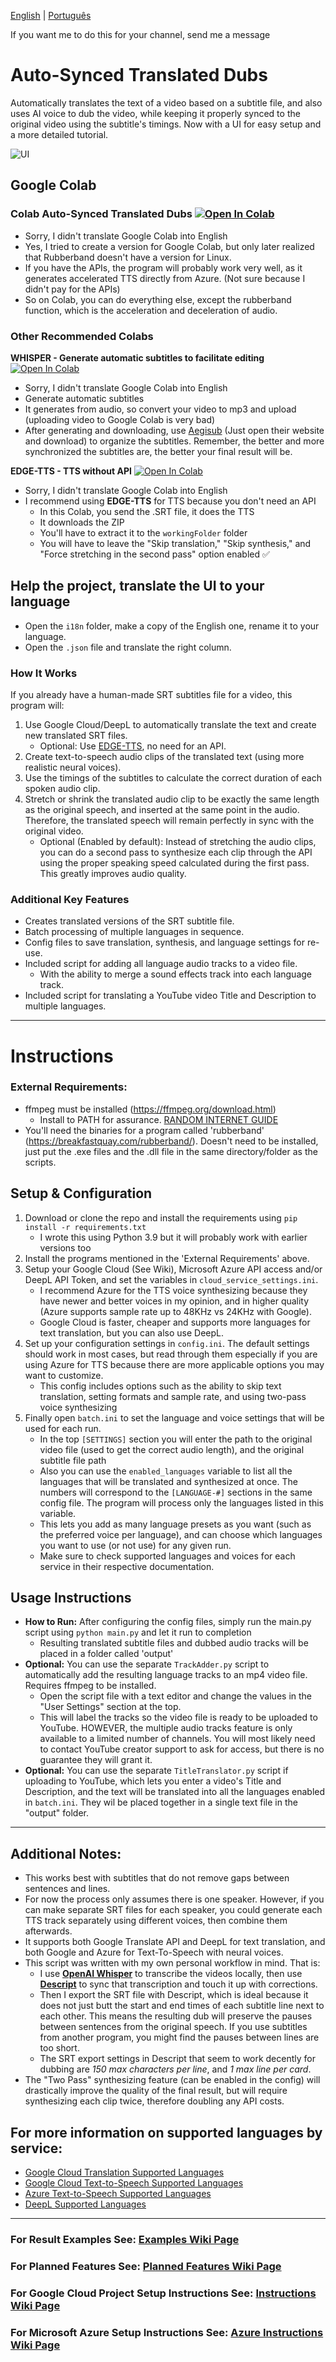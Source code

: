 [English](https://github.com/RafaelGodoyEbert/Auto-Synced-Translated-Dubs-with-UI/blob/main/README.md) | [Português](https://github.com/RafaelGodoyEbert/Auto-Synced-Translated-Dubs-with-UI/blob/main/README-pt_BR.md)

If you want me to do this for your channel, send me a message

# Auto-Synced Translated Dubs
Automatically translates the text of a video based on a subtitle file, and also uses AI voice to dub the video, while keeping it properly synced to the original video using the subtitle's timings. Now with a UI for easy setup and a more detailed tutorial.

![UI](https://cdn.discordapp.com/attachments/1124221552779612282/1167672262678298657/image.png)

## Google Colab
### Colab Auto-Synced Translated Dubs [![Open In Colab](https://colab.research.google.com/assets/colab-badge.svg)](https://colab.research.google.com/drive/1MNHeuTBe48kKV4Sfk7yM3CDR8LnEy_He?usp=sharing)
- Sorry, I didn't translate Google Colab into English
- Yes, I tried to create a version for Google Colab, but only later realized that Rubberband doesn't have a version for Linux.
- If you have the APIs, the program will probably work very well, as it generates accelerated TTS directly from Azure. (Not sure because I didn't pay for the APIs)
- So on Colab, you can do everything else, except the rubberband function, which is the acceleration and deceleration of audio.

### Other Recommended Colabs
**WHISPER - Generate automatic subtitles to facilitate editing** [![Open In Colab](https://colab.research.google.com/assets/colab-badge.svg)](https://colab.research.google.com/drive/1XWig4fk9BN0gwcj9kp3n6yXevAcDLM8j?usp=sharing)
- Sorry, I didn't translate Google Colab into English
- Generate automatic subtitles
 - It generates from audio, so convert your video to mp3 and upload (uploading video to Google Colab is very bad)
 - After generating and downloading, use [Aegisub](https://github.com/Aegisub/Aegisub) (Just open their website and download) to organize the subtitles. Remember, the better and more synchronized the subtitles are, the better your final result will be.

**EDGE-TTS - TTS without API** [![Open In Colab](https://colab.research.google.com/assets/colab-badge.svg)](https://colab.research.google.com/drive/1Em_fn0QmN5Bln9uXr4mlnQZLOiG4tO2L?usp=sharing)
- Sorry, I didn't translate Google Colab into English
- I recommend using **EDGE-TTS** for TTS because you don't need an API
   - In this Colab, you send the .SRT file, it does the TTS
   - It downloads the ZIP
   - You'll have to extract it to the `workingFolder` folder
   - You will have to leave the "Skip translation," "Skip synthesis," and "Force stretching in the second pass" option enabled ✅
 
## Help the project, translate the UI to your language
- Open the `i18n` folder, make a copy of the English one, rename it to your language.
- Open the `.json` file and translate the right column.
  
### How It Works
If you already have a human-made SRT subtitles file for a video, this program will:
1. Use Google Cloud/DeepL to automatically translate the text and create new translated SRT files.
   - Optional: Use [EDGE-TTS](https://github.com/rany2/edge-tts), no need for an API.
2. Create text-to-speech audio clips of the translated text (using more realistic neural voices).
3. Use the timings of the subtitles to calculate the correct duration of each spoken audio clip.
4. Stretch or shrink the translated audio clip to be exactly the same length as the original speech, and inserted at the same point in the audio. Therefore, the translated speech will remain perfectly in sync with the original video.
    - Optional (Enabled by default): Instead of stretching the audio clips, you can do a second pass to synthesize each clip through the API using the proper speaking speed calculated during the first pass. This greatly improves audio quality.

### Additional Key Features
- Creates translated versions of the SRT subtitle file.
- Batch processing of multiple languages in sequence.
- Config files to save translation, synthesis, and language settings for re-use.
- Included script for adding all language audio tracks to a video file.
   - With the ability to merge a sound effects track into each language track.
- Included script for translating a YouTube video Title and Description to multiple languages.

----

# Instructions

### External Requirements:
- ffmpeg must be installed (https://ffmpeg.org/download.html)
   - Install to PATH for assurance. [RANDOM INTERNET GUIDE](https://academy.streamholics.live/guias/guia-ffmpeg/)
- You'll need the binaries for a program called 'rubberband' (https://breakfastquay.com/rubberband/). Doesn't need to be installed, just put the .exe files and the .dll file in the same directory/folder as the scripts.

## Setup & Configuration
1. Download or clone the repo and install the requirements using `pip install -r requirements.txt`
   - I wrote this using Python 3.9 but it will probably work with earlier versions too
2. Install the programs mentioned in the 'External Requirements' above.
3. Setup your Google Cloud (See Wiki), Microsoft Azure API access and/or DeepL API Token, and set the variables in `cloud_service_settings.ini`. 
   - I recommend Azure for the TTS voice synthesizing because they have newer and better voices in my opinion, and in higher quality (Azure supports sample rate up to 48KHz vs 24KHz with Google). 
   - Google Cloud is faster, cheaper and supports more languages for text translation, but you can also use DeepL.
4. Set up your configuration settings in `config.ini`. The default settings should work in most cases, but read through them especially if you are using Azure for TTS because there are more applicable options you may want to customize.
   - This config includes options such as the ability to skip text translation, setting formats and sample rate, and using two-pass voice synthesizing
5. Finally open `batch.ini` to set the language and voice settings that will be used for each run. 
   - In the top `[SETTINGS]` section you will enter the path to the original video file (used to get the correct audio length), and the original subtitle file path
   - Also you can use the `enabled_languages` variable to list all the languages that will be translated and synthesized at once. The numbers will correspond to the `[LANGUAGE-#]` sections in the same config file. The program will process only the languages listed in this variable.
   - This lets you add as many language presets as you want (such as the preferred voice per language), and can choose which languages you want to use (or not use) for any given run.
   - Make sure to check supported languages and voices for each service in their respective documentation.

## Usage Instructions
- **How to Run:** After configuring the config files, simply run the main.py script using `python main.py` and let it run to completion
   - Resulting translated subtitle files and dubbed audio tracks will be placed in a folder called 'output'
- **Optional:** You can use the separate `TrackAdder.py` script to automatically add the resulting language tracks to an mp4 video file. Requires ffmpeg to be installed.
   - Open the script file with a text editor and change the values in the "User Settings" section at the top.
   - This will label the tracks so the video file is ready to be uploaded to YouTube. HOWEVER, the multiple audio tracks feature is only available to a limited number of channels. You will most likely need to contact YouTube creator support to ask for access, but there is no guarantee they will grant it.
- **Optional:** You can use the separate `TitleTranslator.py` script if uploading to YouTube, which lets you enter a video's Title and Description, and the text will be translated into all the languages enabled in `batch.ini`. They wil be placed together in a single text file in the "output" folder.

----

## Additional Notes:
- This works best with subtitles that do not remove gaps between sentences and lines.
- For now the process only assumes there is one speaker. However, if you can make separate SRT files for each speaker, you could generate each TTS track separately using different voices, then combine them afterwards.
- It supports both Google Translate API and DeepL for text translation, and both Google and Azure for Text-To-Speech with neural voices.
- This script was written with my own personal workflow in mind. That is:
    - I use [**OpenAI Whisper**](https://github.com/openai/whisper) to transcribe the videos locally, then use [**Descript**](https://www.descript.com/) to sync that transcription and touch it up with corrections.
    - Then I export the SRT file with Descript, which is ideal because it does not just butt the start and end times of each subtitle line next to each other. This means the resulting dub will preserve the pauses between sentences from the original speech. If you use subtitles from another program, you might find the pauses between lines are too short.
    - The SRT export settings in Descript that seem to work decently for dubbing are *150 max characters per line*, and *1 max line per card*.
- The "Two Pass" synthesizing feature (can be enabled in the config) will drastically improve the quality of the final result, but will require synthesizing each clip twice, therefore doubling any API costs.

## For more information on supported languages by service:
- [Google Cloud Translation Supported Languages](https://cloud.google.com/translate/docs/languages)
- [Google Cloud Text-to-Speech Supported Languages](https://cloud.google.com/text-to-speech/docs/voices)
- [Azure Text-to-Speech Supported Languages](https://docs.microsoft.com/en-us/azure/cognitive-services/speech-service/language-support#text-to-speech)
- [DeepL Supported Languages](https://www.deepl.com/docs-api/translating-text/request/)

----

### For Result Examples See: [Examples Wiki Page](https://github.com/ThioJoe/Auto-Synced-Translated-Dubs/wiki/Examples)
### For Planned Features See: [Planned Features Wiki Page](https://github.com/ThioJoe/Auto-Synced-Translated-Dubs/wiki/Planned-Features)
### For Google Cloud Project Setup Instructions See: [Instructions Wiki Page](https://github.com/ThioJoe/Auto-Synced-Translated-Dubs/wiki/Instructions:-Obtaining-an-API-Key)
### For Microsoft Azure Setup Instructions See: [Azure Instructions Wiki Page](https://github.com/ThioJoe/Auto-Synced-Translated-Dubs/wiki/Instructions:-Microsoft-Azure-Setup)

